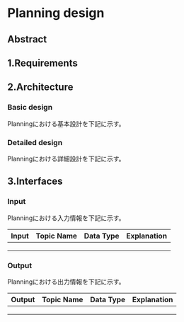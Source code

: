 # Planning design

## Abstract

## 1.Requirements

## 2.Architecture

### Basic design
Planningにおける基本設計を下記に示す。

### Detailed design
Planningにおける詳細設計を下記に示す。

## 3.Interfaces

### Input
Planningにおける入力情報を下記に示す。

| Input | Topic Name | Data Type | Explanation |
| --- | --- | --- | --- | 
|  |  |  |  |
|  |  |  |  |
|  |  |  |  |

### Output
Planningにおける出力情報を下記に示す。

| Output | Topic Name | Data Type | Explanation |
| --- | --- | --- | --- | 
|  |  |  |  |
|  |  |  |  |
|  |  |  |  |
